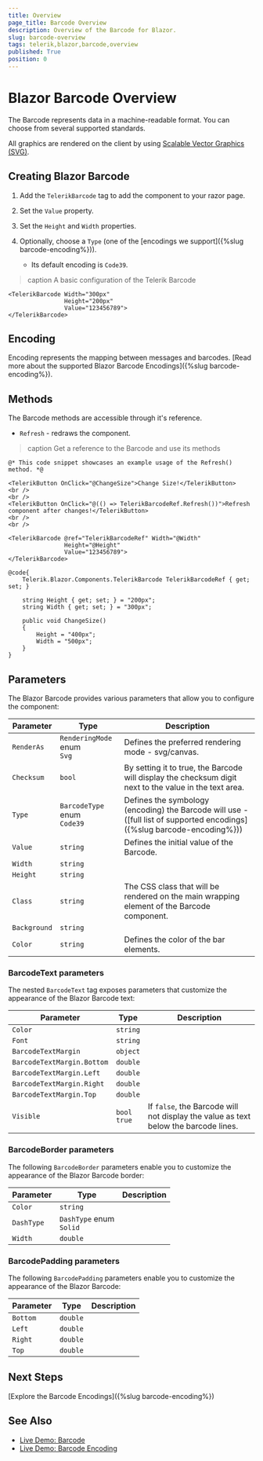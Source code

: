 ```yaml
---
title: Overview
page_title: Barcode Overview
description: Overview of the Barcode for Blazor.
slug: barcode-overview
tags: telerik,blazor,barcode,overview
published: True
position: 0
---
```


# Blazor Barcode Overview

The Barcode represents data in a machine-readable format. You can choose from several supported standards.

All graphics are rendered on the client by using [Scalable Vector Graphics (SVG)](https://www.w3.org/Graphics/SVG/).

## Creating Blazor Barcode

1. Add the `TelerikBarcode` tag to add the component to your razor page.

1. Set the `Value` property.

1. Set the `Height` and `Width` properties.

1. Optionally, choose a `Type` (one of the [encodings we support]({%slug  barcode-encoding%})).
    * Its default encoding is `Code39`.

>caption A basic configuration of the Telerik Barcode

````CSHTML
<TelerikBarcode Width="300px"
                Height="200px"
                Value="123456789">
</TelerikBarcode>
````

## Encoding

Encoding represents the mapping between messages and barcodes. [Read more about the supported Blazor Barcode Encodings]({%slug barcode-encoding%}).

## Methods

The Barcode methods are accessible through it's reference.

* `Refresh` - redraws the component.

>caption Get a reference to the Barcode and use its methods

````CSHTML
@* This code snippet showcases an example usage of the Refresh() method. *@

<TelerikButton OnClick="@ChangeSize">Change Size!</TelerikButton>
<br />
<br />
<TelerikButton OnClick="@(() => TelerikBarcodeRef.Refresh())">Refresh component after changes!</TelerikButton>
<br />
<br />

<TelerikBarcode @ref="TelerikBarcodeRef" Width="@Width"
                Height="@Height"
                Value="123456789">
</TelerikBarcode>

@code{
    Telerik.Blazor.Components.TelerikBarcode TelerikBarcodeRef { get; set; }

    string Height { get; set; } = "200px";
    string Width { get; set; } = "300px";

    public void ChangeSize()
    {
        Height = "400px";
        Width = "500px";
    }
}
````

## Parameters

The Blazor Barcode provides various parameters that allow you to configure the component:

| Parameter | Type | Description |
| ----------- | ----------- | ----------- |
| `RenderAs` | `RenderingMode` enum <br /> `Svg` | Defines the preferred rendering mode - svg/canvas. |
| `Checksum` | `bool` | By setting it to true, the Barcode will display the checksum digit next to the value in the text area. |
| `Type` | `BarcodeType` enum <br /> `Code39` | Defines the symbology (encoding) the Barcode will use - ([full list of supported encodings]({%slug  barcode-encoding%})) |
| `Value` | `string` | Defines the initial value of the Barcode. |
| `Width` | `string` | |
| `Height` | `string` | |
| `Class` | `string` | The CSS class that will be rendered on the main wrapping element of the Barcode component. |
| `Background` | `string` | |
| `Color` | `string` | Defines the color of the bar elements. |

### BarcodeText parameters

The nested `BarcodeText` tag exposes parameters that customize the appearance of the Blazor Barcode text:

| Parameter | Type | Description |
| ----------- | ----------- | ----------- |
| `Color` | `string` | |
| `Font` | `string` | |
| `BarcodeTextMargin` | `object` | |
| `BarcodeTextMargin.Bottom` | `double` | |
| `BarcodeTextMargin.Left` | `double` | |
| `BarcodeTextMargin.Right` | `double` | |
| `BarcodeTextMargin.Top` | `double` | |
| `Visible` | `bool` <br /> `true` | If `false`, the Barcode will not display the value as text below the barcode lines. |

### BarcodeBorder parameters

The following `BarcodeBorder` parameters enable you to customize the appearance of the Blazor Barcode border:

| Parameter | Type | Description |
| ----------- | ----------- | ----------- |
| `Color` | `string` | |
| `DashType` | `DashType` enum <br /> `Solid`  | |
| `Width` | `double` | |

### BarcodePadding parameters

The following `BarcodePadding` parameters enable you to customize the appearance of the Blazor Barcode:

| Parameter | Type | Description |
| ----------- | ----------- | ----------- |
| `Bottom` | `double` | |
| `Left` | `double` | |
| `Right` | `double` | |
| `Top` | `double` | |

## Next Steps

[Explore the Barcode Encodings]({%slug barcode-encoding%})

## See Also

  * [Live Demo: Barcode](https://demos.telerik.com/blazor-ui/barcode/overview)
  * [Live Demo: Barcode Encoding](https://demos.telerik.com/blazor-ui/barcode/encodings)